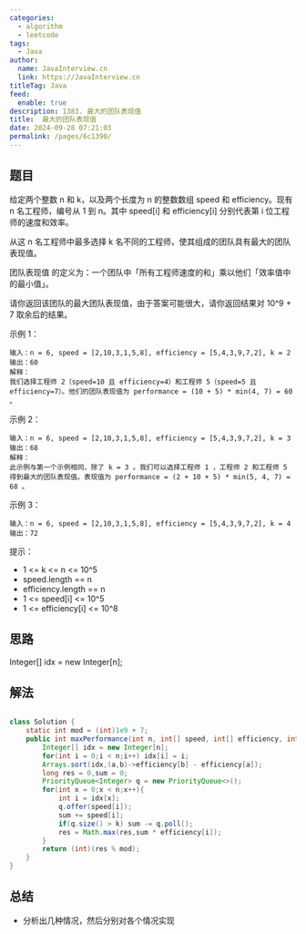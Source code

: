 ```yaml
---
categories: 
  - algorithm
  - leetcode
tags: 
  - Java
author: 
  name: JavaInterview.cn
  link: https://JavaInterview.cn
titleTag: Java
feed: 
  enable: true
description: 1383. 最大的团队表现值
title:  最大的团队表现值
date: 2024-09-28 07:21:03
permalink: /pages/6c1390/
---
```


## 题目

给定两个整数 n 和 k，以及两个长度为 n 的整数数组 speed 和 efficiency。现有 n 名工程师，编号从 1 到 n。其中 speed[i] 和 efficiency[i] 分别代表第 i 位工程师的速度和效率。

从这 n 名工程师中最多选择 k 名不同的工程师，使其组成的团队具有最大的团队表现值。

团队表现值 的定义为：一个团队中「所有工程师速度的和」乘以他们「效率值中的最小值」。

请你返回该团队的​​​​​​最大团队表现值，由于答案可能很大，请你返回结果对 10^9 + 7 取余后的结果。



示例 1：

    输入：n = 6, speed = [2,10,3,1,5,8], efficiency = [5,4,3,9,7,2], k = 2
    输出：60
    解释：
    我们选择工程师 2（speed=10 且 efficiency=4）和工程师 5（speed=5 且 efficiency=7）。他们的团队表现值为 performance = (10 + 5) * min(4, 7) = 60 。
示例 2：

    输入：n = 6, speed = [2,10,3,1,5,8], efficiency = [5,4,3,9,7,2], k = 3
    输出：68
    解释：
    此示例与第一个示例相同，除了 k = 3 。我们可以选择工程师 1 ，工程师 2 和工程师 5 得到最大的团队表现值。表现值为 performance = (2 + 10 + 5) * min(5, 4, 7) = 68 。
示例 3：

    输入：n = 6, speed = [2,10,3,1,5,8], efficiency = [5,4,3,9,7,2], k = 4
    输出：72


提示：

* 1 <= k <= n <= 10^5
* speed.length == n
* efficiency.length == n
* 1 <= speed[i] <= 10^5
* 1 <= efficiency[i] <= 10^8

## 思路

Integer[] idx = new Integer[n];


## 解法
```java

class Solution {
    static int mod = (int)1e9 + 7;
    public int maxPerformance(int n, int[] speed, int[] efficiency, int k) {
        Integer[] idx = new Integer[n];
        for(int i = 0;i < n;i++) idx[i] = i;
        Arrays.sort(idx,(a,b)->efficiency[b] - efficiency[a]);
        long res = 0,sum = 0;
        PriorityQueue<Integer> q = new PriorityQueue<>();
        for(int x = 0;x < n;x++){
            int i = idx[x];
            q.offer(speed[i]);
            sum += speed[i];
            if(q.size() > k) sum -= q.poll();
            res = Math.max(res,sum * efficiency[i]);
        }
        return (int)(res % mod);
    }
}
```

## 总结

- 分析出几种情况，然后分别对各个情况实现 
